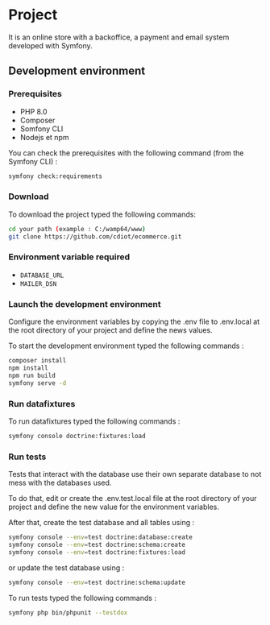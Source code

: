 # Project

It is an online store with a backoffice, a payment and email system developed with Symfony.

## Development environment

### Prerequisites

*   PHP 8.0
*   Composer
*   Somfony CLI
*   Nodejs et npm

You can check the prerequisites with the following command (from the Symfony CLI) :

```bash
symfony check:requirements
```

### Download

To download the project typed the following commands:

```bash
cd your path (example : C:/wamp64/www)
git clone https://github.com/cdiot/ecommerce.git
```

### Environment variable required

*   `DATABASE_URL`
*   `MAILER_DSN`

### Launch the development environment

Configure the environment variables by copying the .env file to .env.local at the root directory of your project and define the news values.

To start the development environment typed the following commands :

```bash
composer install
npm install
npm run build
symfony serve -d
```

### Run datafixtures

To run datafixtures typed the following commands :

```bash
symfony console doctrine:fixtures:load
```

### Run tests

Tests that interact with the database use their own separate database to not mess with the databases used.

To do that, edit or create the .env.test.local file at the root directory of your project and define the new value for the environment variables.

After that, create the test database and all tables using :

```bash
symfony console --env=test doctrine:database:create
symfony console --env=test doctrine:schema:create
symfony console --env=test doctrine:fixtures:load
```

or update the test database using :

```bash
symfony console --env=test doctrine:schema:update
```

To run tests typed the following commands :

```bash
symfony php bin/phpunit --testdox
```
